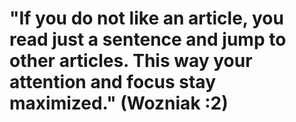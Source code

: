 # "If you do not like an article, you read just a sentence and jump to other articles. This way your attention and focus stay maximized." (Wozniak :2)
